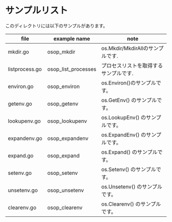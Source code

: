 # サンプルリスト

このディレクトリには以下のサンプルがあります。

| file           | example name        | note                                  |
| -------------- | ------------------- | ------------------------------------- |
| mkdir.go       | osop_mkdir          | os.Mkdir/MkdirAllのサンプルです.      |
| listprocess.go | osop_list_processes | プロセスリストを取得するサンプルです. |
| environ.go     | osop_environ        | os.Environ()のサンプルです。          |
| getenv.go      | osop_getenv         | os.GetEnv() のサンプルです。          |
| lookupenv.go   | osop_lookupenv      | os.LookupEnv() のサンプルです。       |
| expandenv.go   | osop_expandenv      | os.ExpandEnv() のサンプルです。       |
| expand.go      | osop_expand         | os.Expand() のサンプルです。          |
| setenv.go      | osop_setenv         | os.Setenv() のサンプルです。          |
| unsetenv.go    | osop_unsetenv       | os.Unsetenv() のサンプルです。        |
| clearenv.go    | osop_clearenv       | os.Clearenv() のサンプルです。        |
